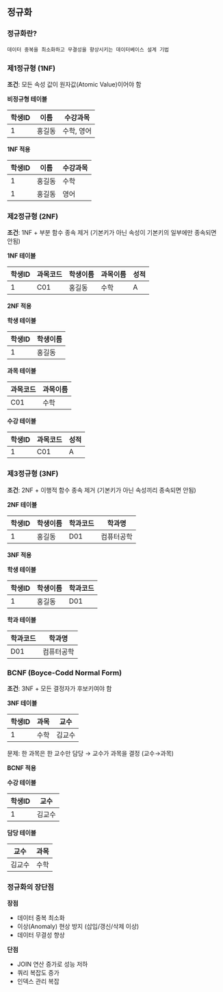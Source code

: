 ## 정규화

### 정규화란?
```
데이터 중복을 최소화하고 무결성을 향상시키는 데이터베이스 설계 기법
```

### 제1정규형 (1NF)

**조건**: 모든 속성 값이 원자값(Atomic Value)이어야 함

**비정규형 테이블**

|학생ID|이름 |수강과목  |
|----|---|------|
|1   |홍길동|수학, 영어|

**1NF 적용**

|학생ID|이름 |수강과목|
|----|---|----|
|1   |홍길동|수학  |
|1   |홍길동|영어  |

### 제2정규형 (2NF)

**조건**: 1NF + 부분 함수 종속 제거 (기본키가 아닌 속성이 기본키의 일부에만 종속되면 안됨)

**1NF 테이블**

|학생ID|과목코드|학생이름|과목이름|성적|
|----|----|----|----|--|
|1   |C01 |홍길동 |수학  |A |

**2NF 적용**

**학생 테이블**

|학생ID|학생이름|
|----|----|
|1   |홍길동 |

**과목 테이블**

|과목코드|과목이름|
|----|----|
|C01 |수학  |

**수강 테이블**

|학생ID|과목코드|성적|
|----|----|--|
|1   |C01 |A |

### 제3정규형 (3NF)

**조건**: 2NF + 이행적 함수 종속 제거 (기본키가 아닌 속성끼리 종속되면 안됨)

**2NF 테이블**

|학생ID|학생이름|학과코드|학과명  |
|----|----|----|-----|
|1   |홍길동 |D01 |컴퓨터공학|

**3NF 적용**

**학생 테이블**

|학생ID|학생이름|학과코드|
|----|----|----|
|1   |홍길동 |D01 |

**학과 테이블**

|학과코드|학과명  |
|----|-----|
|D01 |컴퓨터공학|

### BCNF (Boyce-Codd Normal Form)

**조건**: 3NF + 모든 결정자가 후보키여야 함

**3NF 테이블**

|학생ID|과목|교수 |
|----|--|---|
|1   |수학|김교수|

문제: 한 과목은 한 교수만 담당 → 교수가 과목을 결정 (교수→과목)

**BCNF 적용**

**수강 테이블**

|학생ID|교수 |
|----|---|
|1   |김교수|

**담당 테이블**

|교수 |과목|
|---|--|
|김교수|수학|


### 정규화의 장단점

**장점**

- 데이터 중복 최소화
- 이상(Anomaly) 현상 방지 (삽입/갱신/삭제 이상)
- 데이터 무결성 향상

**단점**

- JOIN 연산 증가로 성능 저하
- 쿼리 복잡도 증가
- 인덱스 관리 복잡